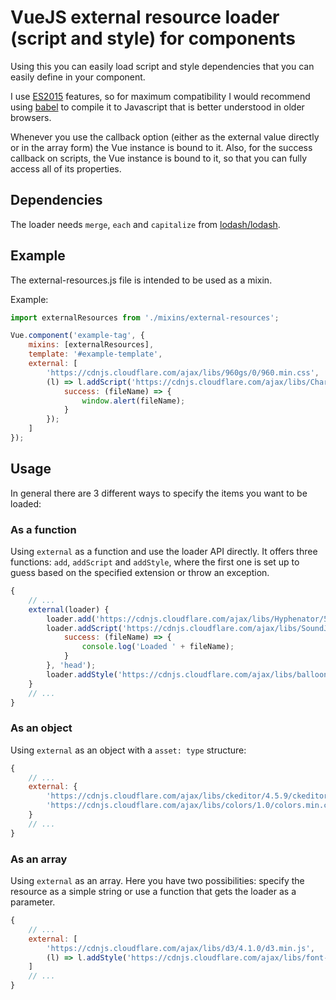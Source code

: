 # VueJS external resource loader (script and style) for components
Using this you can easily load script and style dependencies that you can easily define in your component.

I use [ES2015](https://babeljs.io/docs/learn-es2015/) features, so for maximum compatibility I would recommend using [babel](https://babeljs.io/) to compile it to Javascript that is better understood in older browsers.

Whenever you use the callback option (either as the external value directly or in the array form) the Vue instance is bound to it. Also, for the success callback on scripts, the Vue instance is bound to it, so that you can fully access all of its properties.

## Dependencies
The loader needs `merge`, `each` and `capitalize` from [lodash/lodash](https://github.com/lodash/lodash).

## Example
The external-resources.js file is intended to be used as a mixin.

Example:
```javascript
import externalResources from './mixins/external-resources';

Vue.component('example-tag', {
	mixins: [externalResources],
	template: '#example-template',
	external: [
		'https://cdnjs.cloudflare.com/ajax/libs/960gs/0/960.min.css',
		(l) => l.addScript('https://cdnjs.cloudflare.com/ajax/libs/Chart.js/2.1.6/Chart.min.js', {
			success: (fileName) => {
				window.alert(fileName);
			}
		});
	]
});
```

## Usage
In general there are 3 different ways to specify the items you want to be loaded:

### As a function
Using `external` as a function and use the loader API directly. It offers three functions: `add`, `addScript` and `addStyle`, where the first one is set up to guess based on the specified extension or throw an exception.
```javascript
{
	// ...
	external(loader) {
		loader.add('https://cdnjs.cloudflare.com/ajax/libs/Hyphenator/5.0.1/Hyphenator.min.js'); // Automatically guess, or get an exception
		loader.addScript('https://cdnjs.cloudflare.com/ajax/libs/SoundJS/0.6.0/soundjs.min.js', {
			success: (fileName) => {
				console.log('Loaded ' + fileName);
			}
		}, 'head');
		loader.addStyle('https://cdnjs.cloudflare.com/ajax/libs/balloon-css/0.3.0/balloon.min.css');
	}
	// ...
}
```

### As an object
Using `external` as an object with a `asset: type` structure:
```javascript
{
	// ...
	external: {
		'https://cdnjs.cloudflare.com/ajax/libs/ckeditor/4.5.9/ckeditor.js': 'script',
		'https://cdnjs.cloudflare.com/ajax/libs/colors/1.0/colors.min.css': 'style'
	}
	// ...
}
```

### As an array
Using `external` as an array. Here you have two possibilities: specify the resource as a simple string or use a function that gets the loader as a parameter.
```javascript
{
	// ...
	external: [
		'https://cdnjs.cloudflare.com/ajax/libs/d3/4.1.0/d3.min.js',
		(l) => l.addStyle('https://cdnjs.cloudflare.com/ajax/libs/font-awesome/4.6.3/css/font-awesome.min.css')
	]
	// ...
}
```
